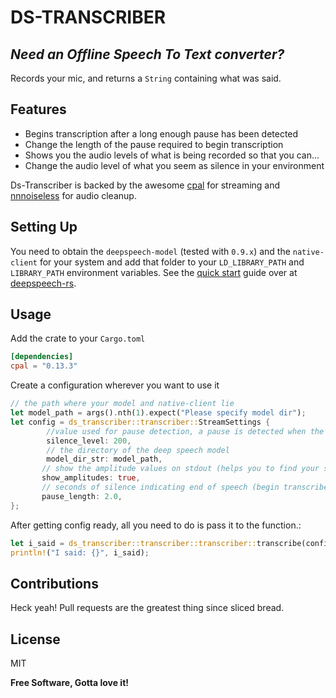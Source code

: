 # DS-TRANSCRIBER

## _Need an Offline Speech To Text converter?_

Records your mic, and returns a `String` containing what was said.

## Features

- Begins transcription after a long enough pause has been detected
- Change the length of the pause required to begin transcription
- Shows you the audio levels of what is being recorded so that you can...
- Change the audio level of what you seem as silence in your environment

Ds-Transcriber is backed by the awesome [cpal](https://github.com/RustAudio/cpal) for streaming and [nnnoiseless](https://github.com/jneem/nnnoiseless) for audio cleanup.

## Setting Up

You need to obtain the `deepspeech-model` (tested with `0.9.x`) and the `native-client` for your system and add that folder to your `LD_LIBRARY_PATH` and `LIBRARY_PATH` environment variables. See the [quick start](https://github.com/RustAudio/deepspeech-rs#quickstart) guide over at [deepspeech-rs](https://github.com/RustAudio/deepspeech-rs#quickstart).

## Usage

Add the crate to your `Cargo.toml`

```toml
[dependencies]
cpal = "0.13.3"
```

Create a configuration wherever you want to use it

```rs
// the path where your model and native-client lie
let model_path = args().nth(1).expect("Please specify model dir");
let config = ds_transcriber::transcriber::StreamSettings {
        //value used for pause detection, a pause is detected when the amplitude is less than this
        silence_level: 200,
        // the directory of the deep speech model
        model_dir_str: model_path,
       // show the amplitude values on stdout (helps you to find your silence level)
       show_amplitudes: true,
       // seconds of silence indicating end of speech (begin transcribe when pause_length is grater than....)
       pause_length: 2.0,
};
```

After getting config ready, all you need to do is pass it to the function.:

```rs
let i_said = ds_transcriber::transcriber::transcriber::transcribe(config);
println!("I said: {}", i_said);
```

## Contributions

Heck yeah! Pull requests are the greatest thing since sliced bread.

## License

MIT

**Free Software, Gotta love it!**
